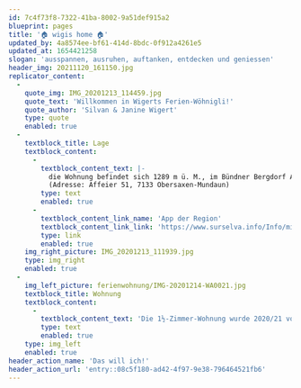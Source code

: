 ```yaml
---
id: 7c4f73f8-7322-41ba-8002-9a51def915a2
blueprint: pages
title: '🏠 wigis home 🏠'
updated_by: 4a8574ee-bf61-414d-8bdc-0f912a4261e5
updated_at: 1654421258
slogan: 'ausspannen, ausruhen, auftanken, entdecken und geniessen'
header_img: 20211120_161150.jpg
replicator_content:
  -
    quote_img: IMG_20201213_114459.jpg
    quote_text: 'Willkommen in Wigerts Ferien-Wöhnigli!'
    quote_author: 'Silvan & Janine Wigert'
    type: quote
    enabled: true
  -
    textblock_title: Lage
    textblock_content:
      -
        textblock_content_text: |-
          die Wohnung befindet sich 1289 m ü. M., im Bündner Bergdorf Affeier 
          (Adresse: Affeier 51, 7133 Obersaxen-Mundaun)
        type: text
        enabled: true
      -
        textblock_content_link_name: 'App der Region'
        textblock_content_link_link: 'https://www.surselva.info/Info/mia-Surselva-App'
        type: link
        enabled: true
    img_right_picture: IMG_20201213_111939.jpg
    type: img_right
    enabled: true
  -
    img_left_picture: ferienwohnung/IMG-20201214-WA0021.jpg
    textblock_title: Wohnung
    textblock_content:
      -
        textblock_content_text: 'Die 1½-Zimmer-Wohnung wurde 2020/21 vollständig renoviert, sie hat eine Grösse von 26 m2 und eignet sich für einen Aufenthalt von 1 bis 2 Personen.'
        type: text
        enabled: true
    type: img_left
    enabled: true
header_action_name: 'Das will ich!'
header_action_url: 'entry::08c5f180-ad42-4f97-9e38-796464521fb6'
---
```

